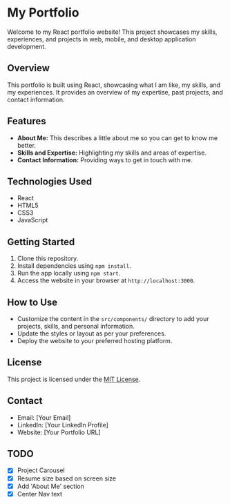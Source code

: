 # My Portfolio

Welcome to my React portfolio website! This project showcases my skills, experiences, and projects in web, mobile, and desktop application development.

## Overview

This portfolio is built using React, showcasing what I am like, my skills, and my experiences. It provides an overview of my expertise, past projects, and contact information.

## Features

- **About Me:** This describes a little about me so you can get to know me better.
- **Skills and Expertise:** Highlighting my skills and areas of expertise.
- **Contact Information:** Providing ways to get in touch with me.

## Technologies Used

- React
- HTML5
- CSS3
- JavaScript

## Getting Started

1. Clone this repository.
2. Install dependencies using `npm install`.
3. Run the app locally using `npm start`.
4. Access the website in your browser at `http://localhost:3000`.

## How to Use

- Customize the content in the `src/components/` directory to add your projects, skills, and personal information.
- Update the styles or layout as per your preferences.
- Deploy the website to your preferred hosting platform.

## License

This project is licensed under the [MIT License](LICENSE).

## Contact

- Email: [Your Email]
- LinkedIn: [Your LinkedIn Profile]
- Website: [Your Portfolio URL]

## TODO
- [X] Project Carousel
- [X] Resume size based on screen size
- [X] Add 'About Me' section
- [X] Center Nav text

